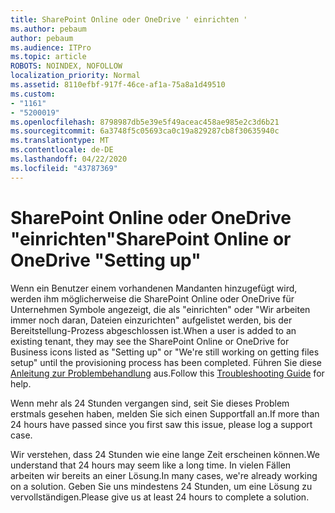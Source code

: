 ```yaml
---
title: SharePoint Online oder OneDrive ' einrichten '
ms.author: pebaum
author: pebaum
ms.audience: ITPro
ms.topic: article
ROBOTS: NOINDEX, NOFOLLOW
localization_priority: Normal
ms.assetid: 8110efbf-917f-46ce-af1a-75a8a1d49510
ms.custom:
- "1161"
- "5200019"
ms.openlocfilehash: 8798987db5e39e5f49aceac458ae985e2c3d6b21
ms.sourcegitcommit: 6a3748f5c05693ca0c19a829287cb8f30635940c
ms.translationtype: MT
ms.contentlocale: de-DE
ms.lasthandoff: 04/22/2020
ms.locfileid: "43787369"
---
```

# <a name="sharepoint-online-or-onedrive-setting-up"></a><span data-ttu-id="c1972-102">SharePoint Online oder OneDrive "einrichten"</span><span class="sxs-lookup"><span data-stu-id="c1972-102">SharePoint Online or OneDrive "Setting up"</span></span>

<span data-ttu-id="c1972-103">Wenn ein Benutzer einem vorhandenen Mandanten hinzugefügt wird, werden ihm möglicherweise die SharePoint Online oder OneDrive für Unternehmen Symbole angezeigt, die als "einrichten" oder "Wir arbeiten immer noch daran, Dateien einzurichten" aufgelistet werden, bis der Bereitstellung-Prozess abgeschlossen ist.</span><span class="sxs-lookup"><span data-stu-id="c1972-103">When a user is added to an existing tenant, they may see the SharePoint Online or OneDrive for Business icons listed as "Setting up" or "We're still working on getting files setup" until the provisioning process has been completed.</span></span> <span data-ttu-id="c1972-104">Führen Sie diese [Anleitung zur Problembehandlung](https://docs.microsoft.com/sharepoint/support/sites/troubleshooting-guide-for-sites-stopped-at-provisioning) aus.</span><span class="sxs-lookup"><span data-stu-id="c1972-104">Follow this [Troubleshooting Guide](https://docs.microsoft.com/sharepoint/support/sites/troubleshooting-guide-for-sites-stopped-at-provisioning) for help.</span></span>

<span data-ttu-id="c1972-105">Wenn mehr als 24 Stunden vergangen sind, seit Sie dieses Problem erstmals gesehen haben, melden Sie sich einen Supportfall an.</span><span class="sxs-lookup"><span data-stu-id="c1972-105">If more than 24 hours have passed since you first saw this issue, please log a support case.</span></span>

<span data-ttu-id="c1972-106">Wir verstehen, dass 24 Stunden wie eine lange Zeit erscheinen können.</span><span class="sxs-lookup"><span data-stu-id="c1972-106">We understand that 24 hours may seem like a long time.</span></span> <span data-ttu-id="c1972-107">In vielen Fällen arbeiten wir bereits an einer Lösung.</span><span class="sxs-lookup"><span data-stu-id="c1972-107">In many cases, we're already working on a solution.</span></span> <span data-ttu-id="c1972-108">Geben Sie uns mindestens 24 Stunden, um eine Lösung zu vervollständigen.</span><span class="sxs-lookup"><span data-stu-id="c1972-108">Please give us at least 24 hours to complete a solution.</span></span>
